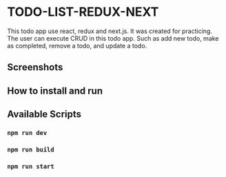 # TODO-LIST-REDUX-NEXT

This todo app use react, redux and next.js. It was created for practicing. The user can execute CRUD in this todo app. Such as add new todo, make as completed, remove a todo, and update a todo.

## Screenshots

## How to install and run

## Available Scripts

### `npm run dev`

### `npm run build`

### `npm run start`
